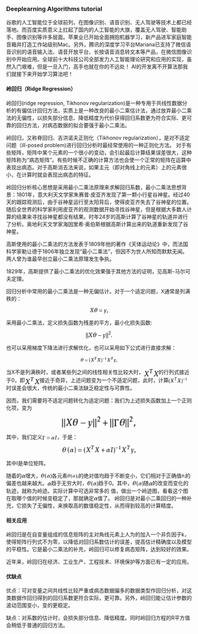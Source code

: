 ### Deeplearning Algorithms tutorial
谷歌的人工智能位于全球前列，在图像识别、语音识别、无人驾驶等技术上都已经落地。而百度实质意义上扛起了国内的人工智能的大旗，覆盖无人驾驶、智能助手、图像识别等许多层面。苹果业已开始全面拥抱机器学习，新产品进军家庭智能音箱并打造工作站级别Mac。另外，腾讯的深度学习平台Mariana已支持了微信语音识别的语音输入法、语音开放平台、长按语音消息转文本等产品，在微信图像识别中开始应用。全球前十大科技公司全部发力人工智能理论研究和应用的实现，虽然入门艰难，但是一旦入门，高手也就在你的不远处！
AI的开发离不开算法那我们就接下来开始学习算法吧！

#### 岭回归（Ridge Regression）

岭回归(ridge regression, Tikhonov regularization)是一种专用于共线性数据分析的有偏估计回归方法，实质上是一种改良的最小二乘估计法，通过放弃最小二乘法的无偏性，以损失部分信息、降低精度为代价获得回归系数更为符合实际、更可靠的回归方法，对病态数据的拟合要强于最小二乘法。

岭回归，又称脊回归、吉洪诺夫正则化（Tikhonov regularization），是对不适定问题（ill-posed problem)进行回归分析时最经常使用的一种正则化方法。
对于有些矩阵，矩阵中某个元素的一个很小的变动，会引起最后计算结果误差很大，这种矩阵称为“病态矩阵”。有些时候不正确的计算方法也会使一个正常的矩阵在运算中表现出病态。对于高斯消去法来说，如果主元（即对角线上的元素）上的元素很小，在计算时就会表现出病态的特征。

岭回归分析核心思想是采用最小二乘法原理来求解回归系数，最小二乘法思想背景：1801年，意大利天文学家朱赛普·皮亚齐发现了第一颗小行星谷神星。经过40天的跟踪观测后，由于谷神星运行至太阳背后，使得皮亚齐失去了谷神星的位置。随后全世界的科学家利用皮亚齐的观测数据开始寻找谷神星，但是根据大多数人计算的结果来寻找谷神星都没有结果。时年24岁的高斯计算了谷神星的轨道并进行了分析。奥地利天文学家海因里希·奥伯斯根据高斯计算出来的轨道重新发现了谷神星。

高斯使用的最小二乘法的方法发表于1809年他的著作《天体运动论》中，而法国科学家勒让德于1806年独立发现“最小二乘法”，但因不为世人所知而默默无闻。两人曾为谁最早创立最小二乘法原理发生争执。

1829年，高斯提供了最小二乘法的优化效果强于其他方法的证明，见高斯-马尔可夫定理。


回归分析中常用的最小二乘法是一种无偏估计。对于一个适定问题，X通常是列满秩的：
<p align="center">
<img width="50" align="center" src="../../images/160.jpg" />
</p>
采用最小二乘法，定义损失函数为残差的平方，最小化损失函数:
<p align="center">
<img width="70" align="center" src="../../images/161.jpg" />
</p>
也可以采用梯度下降法进行求解优化，也可以采用如下公式进行直接求解：

<p align="center">
<img width="100" align="center" src="../../images/162.jpg" />
</p>

当X不是列满秩时，或者某些列之间的线性相关性比较大时，<img width="40" align="center" src="../../images/164.jpg" />的行列式接近于0，即<img width="40" align="center" src="../../images/164.jpg" />接近于奇异，上述问题变为一个不适定问题，此时，计算<img width="50" align="center" src="../../images/165.jpg" />时误差会很大，传统的最小二乘法缺乏稳定性与可靠性。

因而，我们需要将不适定问题转化为适定问题：我们为上述损失函数加上一个正则化项，变为
<p align="center">
<img width="200" align="center" src="../../images/166.jpg" />
</p>

其中，我们定义<img width="40" align="center" src="../../images/167.jpg" />，于是：
<p align="center">
<img width="200" align="center" src="../../images/168.jpg" />
</p>
其中I是单位矩阵。

随着的<img width="10" align="center" src="../../images/169.jpg" />增大，<img width="30" align="center" src="../../images/170.jpg" />各元素<img width="30" align="center" src="../../images/171.jpg" />的绝对值均趋于不断变小，它们相对于正确值<img width="10" align="center" src="../../images/163.jpg" />的偏差也越来越大。<img width="10" align="center" src="../../images/169.jpg" />趋于无穷大时，<img width="30" align="center" src="../../images/170.jpg" />趋于0。其中，<img width="30" align="center" src="../../images/170.jpg" />随<img width="10" align="center" src="../../images/169.jpg" />的改变而变化的轨迹，就称为岭迹。实际计算中可选非常多的  值，做出一个岭迹图，看看这个图在取哪个值的时候变稳定了，那就确定<img width="10" align="center" src="../../images/169.jpg" />值了。
岭回归是对最小二乘回归的一种补充，它损失了无偏性，来换取高的数值稳定性，从而得到较高的计算精度。


#### 相关应用
岭回归是在自变量组成的信息矩阵的主对角线元素上人为的加入一个非负因子k，使得矩阵行列式不为零，以降低对回归系数估计的误差，提高估计精确度以及模型的平稳性。它是最小二乘法的补充，岭回归可以修复病态矩阵，达到较好的效果。

近年来，岭回归在经济、工业生产、工程技术、环境保护等方面已有一定的应用。


#### 优缺点
优点：可对变量之间共线性比较严重或病态数据偏多的数据类型作回归分析，对这类数据作回归得到的回归系数更符合实际，更可靠。另外，岭回归能让估计参数的波动范围变小，变的更稳定。

缺点：对系数的估计时，会损失部分信息、降低精度。同时岭回归方程的R平方值会稍低于普通的回归方法。
